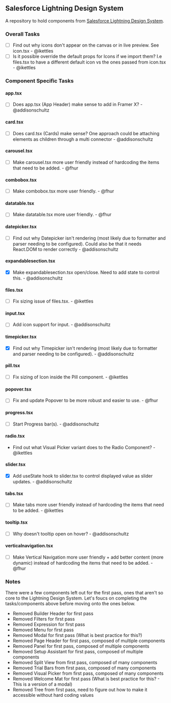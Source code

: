 ## Salesforce Lightning Design System

A repository to hold components from [Salesforce Lightning Design System](https://react.lightningdesignsystem.com/).

### Overall Tasks

- [ ] Find out why icons don't appear on the canvas or in live preview. See icon.tsx - @ikettles
- [ ] Is it possible override the default props for Icons if we import them? I.e files.tsx to have a different default icon vs the ones passed from icon.tsx - @ikettles

### Component Specific Tasks

#### app.tsx

- [ ] Does app.tsx (App Header) make sense to add in Framer X? - @addisonschultz

#### card.tsx

- [ ] Does card.tsx (Cards) make sense? One approach could be attaching elements as children through a multi connector - @addisonschultz

#### carousel.tsx

- [ ] Make carousel.tsx more user friendly instead of hardcoding the items that need to be added. - @fhur

#### combobox.tsx

- [ ] Make combobox.tsx more user friendly. - @fhur

#### datatable.tsx

- [ ] Make datatable.tsx more user friendly. - @fhur

#### datepicker.tsx

- [ ] Find out why Datepicker isn't rendering (most likely due to formatter and parser needing to be configured). Could also be that it needs React.DOM to render correctly - @addisonschultz

#### expandablesection.tsx

- [x] Make expandablesection.tsx open/close. Need to add state to control this. - @addisonschultz

#### files.tsx

- [ ] Fix sizing issue of files.tsx. - @ikettles

#### input.tsx

- [ ] Add icon support for input. - @addisonschultz

#### timepicker.tsx

- [x] Find out why Timepicker isn't rendering (most likely due to formatter and parser needing to be configured). - @addisonschultz

#### pill.tsx

- [ ] Fix sizing of Icon inside the Pill component. - @ikettles

#### popover.tsx

- [ ] Fix and update Popover to be more robust and easier to use. - @fhur

#### progress.tsx

- [ ] Start Progress bar(s). - @addisonschultz

#### radio.tsx

- Find out what Visual Picker variant does to the Radio Component? - @ikettles

#### slider.tsx

- [x] Add useState hook to slider.tsx to control displayed value as slider updates. - @addisonschultz

#### tabs.tsx

- [ ] Make tabs more user friendly instead of hardcoding the items that need to be added. - @ikettles

#### tooltip.tsx

- [ ] Why doesn't tooltip open on hover? - @addisonschultz

#### verticalnavigation.tsx

- [ ] Make Vertical Navigation more user friendly + add better content (more dynamic) instead of hardcoding the items that need to be added. - @fhur

### Notes

There were a few components left out for the first pass, ones that aren't so core to the Lightning Design System. Let's foucs on completing the tasks/components above before moving onto the ones below.

- Removed Builder Header for first pass
- Removed Filters for first pass
- Removed Expression for first pass
- Removed Menu for first pass
- Removed Modal for first pass (What is best practice for this?)
- Removed Page Header for first pass, composed of multiple components
- Removed Panel for first pass, composed of multiple components
- Removed Setup Assistant for first pass, composed of multiple components
- Removed Split View from first pass, composed of many components
- Removed Trial Bars from first pass, composed of many components
- Removed Visual Picker from first pass, composed of many components
- Removed Welcome Mat for first pass (What is best practice for this? - This is a version of a modal)
- Removed Tree from first pass, need to figure out how to make it accessible without hard coding values
